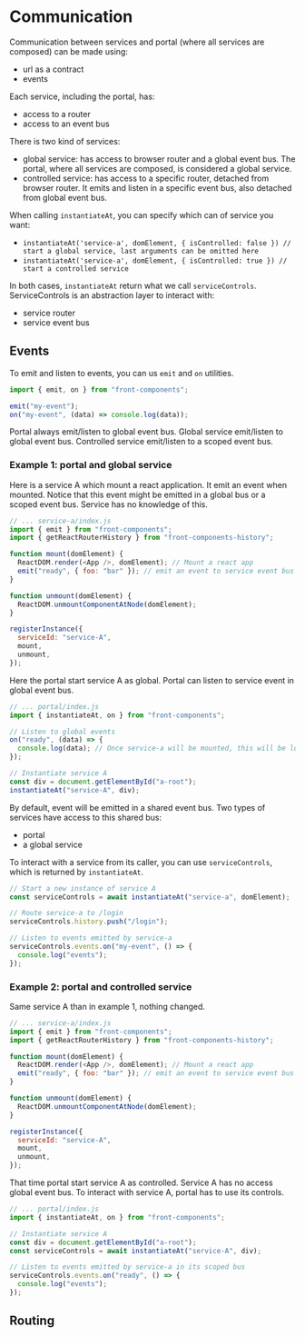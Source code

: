 # Communication

Communication between services and portal (where all services are composed) can be made using:

- url as a contract
- events

Each service, including the portal, has:

- access to a router
- access to an event bus

There is two kind of services:

- global service: has access to browser router and a global event bus. The portal, where all services are composed, is considered a global service.
- controlled service: has access to a specific router, detached from browser router. It emits and listen in a specific event bus, also detached from global event bus.

When calling `instantiateAt`, you can specify which can of service you want:

- `instantiateAt('service-a', domElement, { isControlled: false }) // start a global service, last arguments can be omitted here`
- `instantiateAt('service-a', domElement, { isControlled: true }) // start a controlled service`

In both cases, `instantiateAt` return what we call `serviceControls`. ServiceControls is an abstraction layer to interact with:

- service router
- service event bus

## Events

To emit and listen to events, you can us `emit` and `on` utilities.

```javascript
import { emit, on } from "front-components";

emit("my-event");
on("my-event", (data) => console.log(data));
```

Portal always emit/listen to global event bus.
Global service emit/listen to global event bus.
Controlled service emit/listen to a scoped event bus.

### Example 1: portal and global service

Here is a service A which mount a react application. It emit an event when mounted. Notice that this event might be emitted in a global bus or a scoped event bus. Service has no knowledge of this.

```javascript
// ... service-a/index.js
import { emit } from "front-components";
import { getReactRouterHistory } from "front-components-history";

function mount(domElement) {
  ReactDOM.render(<App />, domElement); // Mount a react app
  emit("ready", { foo: "bar" }); // emit an event to service event bus (shared or global)
}

function unmount(domElement) {
  ReactDOM.unmountComponentAtNode(domElement);
}

registerInstance({
  serviceId: "service-A",
  mount,
  unmount,
});
```

Here the portal start service A as global. Portal can listen to service event in global event bus.

```javascript
// ... portal/index.js
import { instantiateAt, on } from "front-components";

// Listen to global events
on("ready", (data) => {
  console.log(data); // Once service-a will be mounted, this will be logged
});

// Instantiate service A
const div = document.getElementById("a-root");
instantiateAt("service-A", div);
```

By default, event will be emitted in a shared event bus. Two types of services have access to this shared bus:

- portal
- a global service

To interact with a service from its caller, you can use `serviceControls`, which is returned by `instantiateAt`.

```javascript
// Start a new instance of service A
const serviceControls = await instantiateAt("service-a", domElement);

// Route service-a to /login
serviceControls.history.push("/login");

// Listen to events emitted by service-a
serviceControls.events.on("my-event", () => {
  console.log("events");
});
```

### Example 2: portal and controlled service

Same service A than in example 1, nothing changed.

```javascript
// ... service-a/index.js
import { emit } from "front-components";
import { getReactRouterHistory } from "front-components-history";

function mount(domElement) {
  ReactDOM.render(<App />, domElement); // Mount a react app
  emit("ready", { foo: "bar" }); // emit an event to service event bus (shared or global)
}

function unmount(domElement) {
  ReactDOM.unmountComponentAtNode(domElement);
}

registerInstance({
  serviceId: "service-A",
  mount,
  unmount,
});
```

That time portal start service A as controlled. Service A has no access global event bus. To interact with service A, portal has to use its controls.

```javascript
// ... portal/index.js
import { instantiateAt, on } from "front-components";

// Instantiate service A
const div = document.getElementById("a-root");
const serviceControls = await instantiateAt("service-A", div);

// Listen to events emitted by service-a in its scoped bus
serviceControls.events.on("ready", () => {
  console.log("events");
});
```

## Routing
